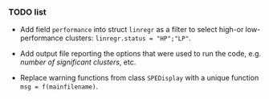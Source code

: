 ### TODO list 

- Add field `performance` into struct `linregr` as a filter to select high-or low-performance clusters: `linregr.status = "HP";"LP"`.

- Add output file reporting the options that were used to run the code, e.g. _number of significant clusters_, etc.

- Replace warning functions from class `SPEDisplay` with a unique
  function `msg = f(mainfilename)`.

